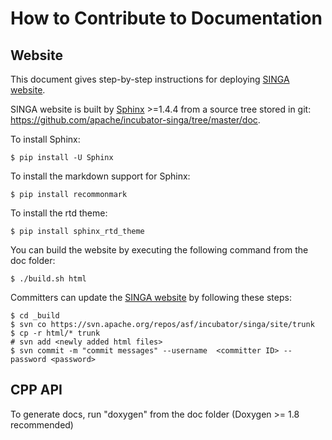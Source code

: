 # How to Contribute to Documentation


## Website
This document gives step-by-step instructions for deploying [SINGA website](http://singa.incubator.apache.org).

SINGA website is built by [Sphinx](http://www.sphinx-doc.org) >=1.4.4 from a source tree stored in git: https://github.com/apache/incubator-singa/tree/master/doc.

To install Sphinx:

    $ pip install -U Sphinx

To install the markdown support for Sphinx:

    $ pip install recommonmark

To install the rtd theme:

    $ pip install sphinx_rtd_theme

You can build the website by executing the following command from the doc folder:

    $ ./build.sh html

Committers can update the [SINGA website](http://singa.apache.org/en/index.html) by following these steps:

    $ cd _build
    $ svn co https://svn.apache.org/repos/asf/incubator/singa/site/trunk
    $ cp -r html/* trunk
    # svn add <newly added html files>
    $ svn commit -m "commit messages" --username  <committer ID> --password <password>


## CPP API

To generate docs, run "doxygen" from the doc folder (Doxygen >= 1.8 recommended)



